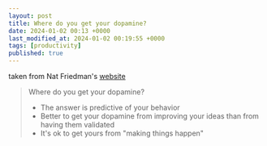 ```yaml
---
layout: post
title: Where do you get your dopamine?
date: 2024-01-02 00:13 +0000
last_modified_at: 2024-01-02 00:19:55 +0000
tags: [productivity]
published: true
---
```


taken from Nat Friedman's [website](https://nat.org/)
> Where do you get your dopamine?
>
> - The answer is predictive of your behavior
> - Better to get your dopamine from improving your ideas than from having them validated
> - It's ok to get yours from "making things happen"
